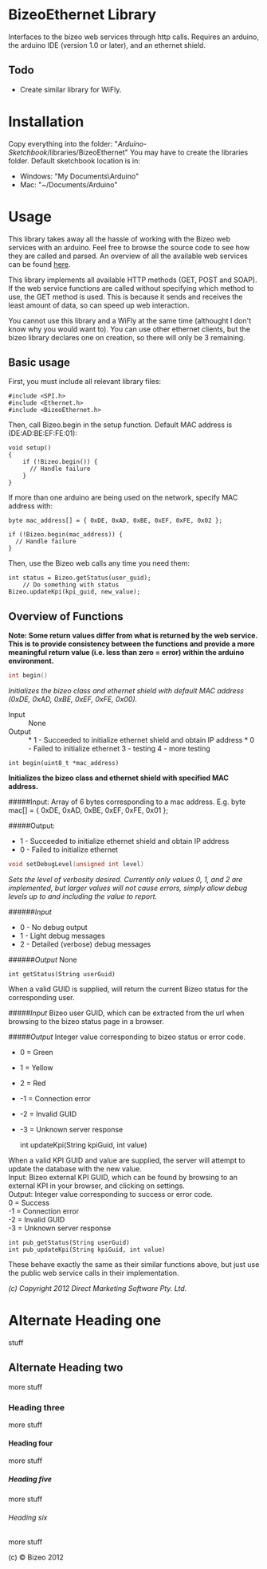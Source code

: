 # BizeoEthernet Library
Interfaces to the bizeo web services through http calls. Requires an arduino, the arduino IDE (version 1.0 or later), and an ethernet shield.

## Todo
* Create similar library for WiFly.

# Installation
Copy everything into the folder: "*Arduino-Sketchbook*/libraries/BizeoEthernet"
You may have to create the libraries folder. Default sketchbook location is in:

* Windows: "My Documents\Arduino"
* Mac: "~/Documents/Arduino"

# Usage
This library takes away all the hassle of working with the Bizeo web services with an arduino. Feel free to browse the source code to see how they are called and parsed. An overview of all the available web services can be found [here](http://bizeocloudws.cloudapp.net/PublicWS.asmx).

This library implements all available HTTP methods (GET, POST and SOAP). If the web service functions are called without specifying which method to use, the GET method is used. This is because it sends and receives the least amount of data, so can speed up web interaction.

You cannot use this library and a WiFly at the same time (althought I don't know why you would want to). You can use other ethernet clients, but the bizeo library declares one on creation, so there will only be 3 remaining.

## Basic usage
First, you must include all relevant library files:

    #include <SPI.h>
    #include <Ethernet.h>
    #include <BizeoEthernet.h>

Then, call Bizeo.begin in the setup function. Default MAC address is (DE:AD:BE:EF:FE:01):

    void setup()
    {
        if (!Bizeo.begin()) {
          // Handle failure
        }
    }

If more than one arduino are being used on the network, specify  MAC address with:

    byte mac_address[] = { 0xDE, 0xAD, 0xBE, 0xEF, 0xFE, 0x02 };
    
    if (!Bizeo.begin(mac_address)) {
      // Handle failure
    }

Then, use the Bizeo web calls any time you need them:

    int status = Bizeo.getStatus(user_guid);
        // Do something with status
    Bizeo.updateKpi(kpi_guid, new_value);

## Overview of Functions

**Note: Some return values differ from what is returned by the web service. This is to provide consistency between the functions and provide a more meaningful return value (i.e. less than zero = error) within the arduino environment.**

````c
int begin()
````

*Initializes the bizeo class and ethernet shield with default MAC address (0xDE, 0xAD, 0xBE, 0xEF, 0xFE, 0x00).*

<dl>
  <dt>Input</dt>
  <dd>None</dd>
  <dt>Output</dt>
  <dd>
  * 1 - Succeeded to initialize ethernet shield and obtain IP address  
  * 0 - Failed to initialize ethernet  
  3 - testing  
  4 - more testing  
  </dd>
</dl>

    int begin(uint8_t *mac_address)

**Initializes the bizeo class and ethernet shield with specified MAC address.**

#####Input:
Array of 6 bytes corresponding to a mac address. E.g. byte mac[] = { 0xDE, 0xAD, 0xBE, 0xEF, 0xFE, 0x01 };

#####Output:
* 1 - Succeeded to initialize ethernet shield and obtain IP address
* 0 - Failed to initialize ethernet

```c
void setDebugLevel(unsigned int level)
```

*Sets the level of verbosity desired. Currently only values 0, 1, and 2 are implemented, but larger values will not cause errors, simply allow debug levels up to and including the value to report.*

######*Input*
* 0 - No debug output
* 1 - Light debug messages
* 2 - Detailed (verbose) debug messages

######*Output*
None

    int getStatus(String userGuid)

When a valid GUID is supplied, will return the current Bizeo status for the corresponding user.

#####*Input*
Bizeo user GUID, which can be extracted from the url when browsing to the bizeo status page in a browser.

#####*Output*
Integer value corresponding to bizeo status or error code.
*  0 = Green
*  1 = Yellow
*  2 = Red
* -1 = Connection error
* -2 = Invalid GUID
* -3 = Unknown server response  

    int updateKpi(String kpiGuid, int value)


When a valid KPI GUID and value are supplied, the server will attempt to update the database with the new value.  
Input: Bizeo external KPI GUID, which can be found by browsing to an external KPI in your browser, and clicking on settings.  
Output: Integer value corresponding to success or error code.  
 0 = Success  
-1 = Connection error  
-2 = Invalid GUID  
-3 = Unknown server response  

    int pub_getStatus(String userGuid)
    int pub_updateKpi(String kpiGuid, int value)

These behave exactly the same as their similar functions above, but just use the public web service calls in their implementation.


*(c) Copyright 2012 Direct Marketing Software Pty. Ltd.*


Alternate Heading one
=====================
stuff

Alternate Heading two
---------------------
more stuff

### Heading three
more stuff

#### Heading four
more stuff

##### Heading five
more stuff

###### Heading six
more stuff

(c) &copy; Bizeo 2012

